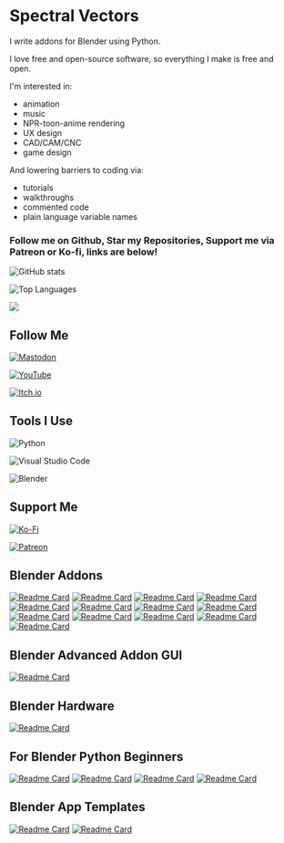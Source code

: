 # Spectral Vectors
I write addons for Blender using Python.

I love free and open-source software, so everything I make is free and open.

I'm interested in: 
- animation 
- music
- NPR-toon-anime rendering
- UX design
- CAD/CAM/CNC
- game design
 
 And lowering barriers to coding via: 
 - tutorials
 - walkthroughs
 - commented code
 - plain language variable names

### Follow me on Github, Star my Repositories, Support me via Patreon or Ko-fi, links are below!

![GitHub stats](https://github-readme-stats.vercel.app/api?username=spectralvectors&show_icons=true&theme=github_dark&bg_color=45,000000,000000,000000,000000,000000,000000,000000,000000,660000,663300,666600,006600,000066,000033,660066&border_color=4444ff&include_all_commits=True)

![Top Languages](https://github-readme-stats.vercel.app/api/top-langs/?username=spectralvectors&theme=github_dark&bg_color=45,000000,000000,000000,000000,000000,000000,000000,000000,660000,663300,666600,006600,000066,000033,660066&border_color=4444ff)

![](https://komarev.com/ghpvc/?username=spectralvectors&style=for-the-badge)

## Follow Me
[![Mastodon](https://img.shields.io/badge/Mastodon-%231DA1F2.svg?style=for-the-badge&logo=Mastodon&logoColor=white)](https://mastodon.art/@spectralvectors)

[![YouTube](https://img.shields.io/badge/YouTube-%23FF0000.svg?style=for-the-badge&logo=YouTube&logoColor=white)](https://www.youtube.com/channel/UCuvdcUeZVGV9avb5Io7gfxw)

[![Itch.io](https://img.shields.io/badge/Itch-%23FF0B34.svg?style=for-the-badge&logo=Itch.io&logoColor=white)](https://spectral-vectors.itch.io/)

## Tools I Use
![Python](https://img.shields.io/badge/python-3670A0?style=for-the-badge&logo=python&logoColor=ffdd54)

![Visual Studio Code](https://img.shields.io/badge/Visual%20Studio%20Code-0078d7.svg?style=for-the-badge&logo=visual-studio-code&logoColor=white)

![Blender](https://img.shields.io/badge/blender-%23F5792A.svg?style=for-the-badge&logo=blender&logoColor=white)

## Support Me
[![Ko-Fi](https://img.shields.io/badge/Ko--fi-F16061?style=for-the-badge&logo=ko-fi&logoColor=white)](https://ko-fi.com/spectralvectors)

[![Patreon](https://img.shields.io/badge/Patreon-F96854?style=for-the-badge&logo=patreon&logoColor=white)](https://www.patreon.com/SpectralVectors)

## Blender Addons
[![Readme Card](https://github-readme-stats.vercel.app/api/pin/?username=spectralvectors&repo=rightmousenavigation&theme=github_dark&bg_color=45,000000,000000,000000,000000,000000,000000,000000,000000,660000,663300,666600,006600,000066,000033,660066&border_color=4444ff)](https://github.com/spectralvectors/rightmousenavigation)
[![Readme Card](https://github-readme-stats.vercel.app/api/pin/?username=spectralvectors&repo=mindmapper&theme=github_dark&bg_color=45,000000,000000,000000,000000,000000,000000,000000,000000,660000,663300,666600,006600,000066,000033,660066&border_color=4444ff)](https://github.com/spectralvectors/mindmapper)
[![Readme Card](https://github-readme-stats.vercel.app/api/pin/?username=spectralvectors&repo=transmat&theme=github_dark&bg_color=45,000000,000000,000000,000000,000000,000000,000000,000000,660000,663300,666600,006600,000066,000033,660066&border_color=4444ff)](https://github.com/spectralvectors/transmat)
[![Readme Card](https://github-readme-stats.vercel.app/api/pin/?username=spectralvectors&repo=posepipe&theme=github_dark&bg_color=45,000000,000000,000000,000000,000000,000000,000000,000000,660000,663300,666600,006600,000066,000033,660066&border_color=4444ff)](https://github.com/spectralvectors/posepipe)
[![Readme Card](https://github-readme-stats.vercel.app/api/pin/?username=spectralvectors&repo=renderreminder&theme=github_dark&bg_color=45,000000,000000,000000,000000,000000,000000,000000,000000,660000,663300,666600,006600,000066,000033,660066&border_color=4444ff)](https://github.com/spectralvectors/renderreminder)
[![Readme Card](https://github-readme-stats.vercel.app/api/pin/?username=spectralvectors&repo=viewportquicktheme&theme=github_dark&bg_color=45,000000,000000,000000,000000,000000,000000,000000,000000,660000,663300,666600,006600,000066,000033,660066&border_color=4444ff)](https://github.com/spectralvectors/viewportquicktheme)
[![Readme Card](https://github-readme-stats.vercel.app/api/pin/?username=spectralvectors&repo=popdrawers&theme=github_dark&bg_color=45,000000,000000,000000,000000,000000,000000,000000,000000,660000,663300,666600,006600,000066,000033,660066&border_color=4444ff)](https://github.com/spectralvectors/popdrawers)
[![Readme Card](https://github-readme-stats.vercel.app/api/pin/?username=spectralvectors&repo=ghibligenerator&theme=github_dark&bg_color=45,000000,000000,000000,000000,000000,000000,000000,000000,660000,663300,666600,006600,000066,000033,660066&border_color=4444ff)](https://github.com/spectralvectors/ghibligenerator)
[![Readme Card](https://github-readme-stats.vercel.app/api/pin/?username=spectralvectors&repo=BlenderSynthSFX&theme=github_dark&bg_color=45,000000,000000,000000,000000,000000,000000,000000,000000,660000,663300,666600,006600,000066,000033,660066&border_color=4444ff)](https://github.com/spectralvectors/BlenderSynthSFX)
[![Readme Card](https://github-readme-stats.vercel.app/api/pin/?username=spectralvectors&repo=CommentBox&theme=github_dark&bg_color=45,000000,000000,000000,000000,000000,000000,000000,000000,660000,663300,666600,006600,000066,000033,660066&border_color=4444ff)](https://github.com/spectralvectors/CommentBox)
[![Readme Card](https://github-readme-stats.vercel.app/api/pin/?username=spectralvectors&repo=VoiceCommander&theme=github_dark&bg_color=45,000000,000000,000000,000000,000000,000000,000000,000000,660000,663300,666600,006600,000066,000033,660066&border_color=4444ff)](https://github.com/spectralvectors/VoiceCommander)
[![Readme Card](https://github-readme-stats.vercel.app/api/pin/?username=spectralvectors&repo=PythonPackager&theme=github_dark&bg_color=45,000000,000000,000000,000000,000000,000000,000000,000000,660000,663300,666600,006600,000066,000033,660066&border_color=4444ff)](https://github.com/spectralvectors/PythonPackager)
[![Readme Card](https://github-readme-stats.vercel.app/api/pin/?username=spectralvectors&repo=GrabAddons&theme=github_dark&bg_color=45,000000,000000,000000,000000,000000,000000,000000,000000,660000,663300,666600,006600,000066,000033,660066&border_color=4444ff)](https://github.com/spectralvectors/GrabAddons)

## Blender Advanced Addon GUI
[![Readme Card](https://github-readme-stats.vercel.app/api/pin/?username=spectralvectors&repo=BpySide6&theme=github_dark&bg_color=45,000000,000000,000000,000000,000000,000000,000000,000000,660000,663300,666600,006600,000066,000033,660066&border_color=4444ff)](https://github.com/spectralvectors/BpySide6)

## Blender Hardware
[![Readme Card](https://github-readme-stats.vercel.app/api/pin/?username=spectralvectors&repo=BlenderMacroBoard&theme=github_dark&bg_color=45,000000,000000,000000,000000,000000,000000,000000,000000,660000,663300,666600,006600,000066,000033,660066&border_color=4444ff)](https://github.com/spectralvectors/BlenderMacroBoard)

## For Blender Python Beginners
[![Readme Card](https://github-readme-stats.vercel.app/api/pin/?username=spectralvectors&repo=blenderpythonshorts&theme=github_dark&bg_color=45,000000,000000,000000,000000,000000,000000,000000,000000,660000,663300,666600,006600,000066,000033,660066&border_color=4444ff)](https://github.com/spectralvectors/BlenderPythonShorts)
[![Readme Card](https://github-readme-stats.vercel.app/api/pin/?username=spectralvectors&repo=toonup&theme=github_dark&bg_color=45,000000,000000,000000,000000,000000,000000,000000,000000,660000,663300,666600,006600,000066,000033,660066&border_color=4444ff)](https://github.com/spectralvectors/ToonUp)
[![Readme Card](https://github-readme-stats.vercel.app/api/pin/?username=spectralvectors&repo=objectinspector&theme=github_dark&bg_color=45,000000,000000,000000,000000,000000,000000,000000,000000,660000,663300,666600,006600,000066,000033,660066&border_color=4444ff)](https://github.com/spectralvectors/ObjectInspector)
[![Readme Card](https://github-readme-stats.vercel.app/api/pin/?username=spectralvectors&repo=customobjects&theme=github_dark&bg_color=45,000000,000000,000000,000000,000000,000000,000000,000000,660000,663300,666600,006600,000066,000033,660066&border_color=4444ff)](https://github.com/spectralvectors/CustomObjects)

## Blender App Templates
[![Readme Card](https://github-readme-stats.vercel.app/api/pin/?username=spectralvectors&repo=blunder&theme=github_dark&bg_color=45,000000,000000,000000,000000,000000,000000,000000,000000,660000,663300,666600,006600,000066,000033,660066&border_color=4444ff)](https://github.com/spectralvectors/Blunder)
[![Readme Card](https://github-readme-stats.vercel.app/api/pin/?username=spectralvectors&repo=blui&theme=github_dark&bg_color=45,000000,000000,000000,000000,000000,000000,000000,000000,660000,663300,666600,006600,000066,000033,660066&border_color=4444ff)](https://github.com/spectralvectors/blui)
